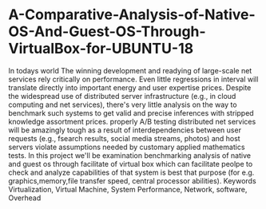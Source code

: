 # A-Comparative-Analysis-of-Native-OS-And-Guest-OS-Through-VirtualBox-for-UBUNTU-18
In todays world The winning development and
readying of large-scale net services rely critically
on performance. Even little regressions in interval
will translate directly into important energy and
user expertise prices. Despite the widespread use of
distributed server infrastructure (e.g., in cloud
computing and net services), there's very little
analysis on the way to benchmark such systems to
get valid and precise inferences with stripped
knowledge assortment prices. properly A/B testing
distributed net services will be amazingly tough as
a result of interdependencies between user requests
(e.g., fsearch results, social media streams, photos)
and host servers violate assumptions needed by
customary applied mathematics tests. 
In this project we'll be examination benchmarking
analysis of native and guest os through facilitate
of virtual box which can facilitate peolpe to check
and analyze capabilities of that system is best that
purpose (for e.g. graphics,memory,file transfer
speed, central processor abilities).
Keywords Virtualization, Virtual Machine, System
Performance, Network, software, Overhead
